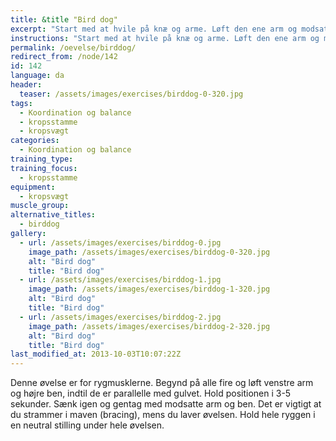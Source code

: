 ```yaml
---
title: &title "Bird dog"
excerpt: "Start med at hvile på knæ og arme. Løft den ene arm og modsatte fod indtil begge er parallelle med gulvet. Lav bevægelsen uden at vride i hoften. Sænk igen. Gentag med modsatte arm og ben."
instructions: "Start med at hvile på knæ og arme. Løft den ene arm og modsatte fod indtil begge er parallelle med gulvet. Lav bevægelsen uden at vride i hoften. Sænk igen. Gentag med modsatte arm og ben."
permalink: /oevelse/birddog/
redirect_from: /node/142
id: 142
language: da
header:
  teaser: /assets/images/exercises/birddog-0-320.jpg
tags:
  - Koordination og balance
  - kropsstamme
  - kropsvægt
categories:
  - Koordination og balance
training_type: 
training_focus: 
  - kropsstamme
equipment:
  - kropsvægt
muscle_group:
alternative_titles:
  - birddog
gallery:
  - url: /assets/images/exercises/birddog-0.jpg
    image_path: /assets/images/exercises/birddog-0-320.jpg
    alt: "Bird dog"
    title: "Bird dog"
  - url: /assets/images/exercises/birddog-1.jpg
    image_path: /assets/images/exercises/birddog-1-320.jpg
    alt: "Bird dog"
    title: "Bird dog"
  - url: /assets/images/exercises/birddog-2.jpg
    image_path: /assets/images/exercises/birddog-2-320.jpg
    alt: "Bird dog"
    title: "Bird dog"
last_modified_at: 2013-10-03T10:07:22Z
---
```


Denne øvelse er for rygmusklerne. Begynd på alle fire og løft venstre arm og højre ben, indtil de er parallelle med gulvet. Hold positionen i 3-5 sekunder. Sænk igen og gentag med modsatte arm og ben. Det er vigtigt at du strammer i maven (bracing), mens du laver øvelsen. Hold hele ryggen i en neutral stilling under hele øvelsen.

